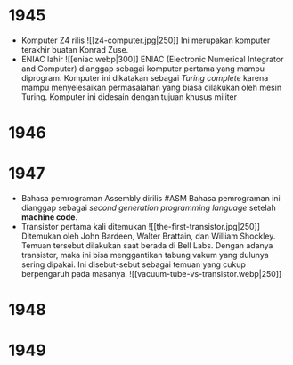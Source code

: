 # 1945
- Komputer Z4 rilis
	![[z4-computer.jpg|250]]
	Ini merupakan komputer terakhir buatan Konrad Zuse.
- ENIAC lahir
	![[eniac.webp|300]]
	ENIAC (Electronic Numerical Integrator and Computer) dianggap sebagai komputer pertama yang mampu diprogram. Komputer ini dikatakan sebagai *Turing complete* karena mampu menyelesaikan permasalahan yang biasa dilakukan oleh mesin Turing.
	Komputer ini didesain dengan tujuan khusus militer
# 1946
# 1947
- Bahasa pemrograman Assembly dirilis #ASM
	Bahasa pemrograman ini dianggap sebagai *second generation programming language* setelah **machine code**.
- Transistor pertama kali ditemukan
	![[the-first-transistor.jpg|250]]
	Ditemukan oleh John Bardeen, Walter Brattain, dan William Shockley. Temuan tersebut dilakukan saat berada di Bell Labs.
	Dengan adanya transistor, maka ini bisa menggantikan tabung vakum yang dulunya sering dipakai. Ini disebut-sebut sebagai temuan yang cukup berpengaruh pada masanya.
	![[vacuum-tube-vs-transistor.webp|250]]	
# 1948
# 1949
